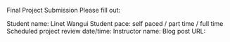 Final Project Submission
Please fill out:

Student name: Linet Wangui
Student pace: self paced / part time / full time
Scheduled project review date/time:
Instructor name:
Blog post URL:
